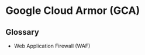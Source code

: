 # Google Cloud Armor (GCA)

<!--
https://app.pluralsight.com/library/courses/google-cloud-armor-security-scanner-data-loss-prevention-api-leveraging/table-of-contents
-->

## Glossary

- Web Application Firewall (WAF)
